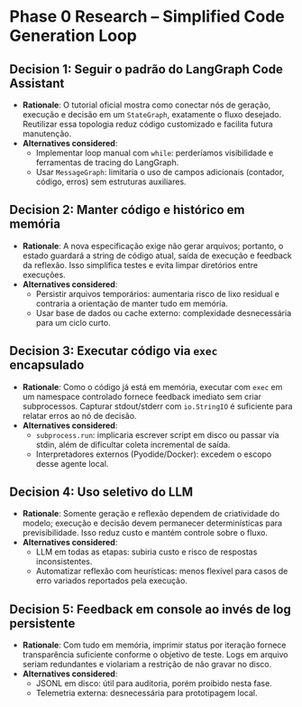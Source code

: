 # Phase 0 Research – Simplified Code Generation Loop

## Decision 1: Seguir o padrão do LangGraph Code Assistant
- **Rationale**: O tutorial oficial mostra como conectar nós de geração, execução e decisão em um `StateGraph`, exatamente o fluxo desejado. Reutilizar essa topologia reduz código customizado e facilita futura manutenção.
- **Alternatives considered**:
  - Implementar loop manual com `while`: perderíamos visibilidade e ferramentas de tracing do LangGraph.
  - Usar `MessageGraph`: limitaria o uso de campos adicionais (contador, código, erros) sem estruturas auxiliares.

## Decision 2: Manter código e histórico em memória
- **Rationale**: A nova especificação exige não gerar arquivos; portanto, o estado guardará a string de código atual, saída de execução e feedback da reflexão. Isso simplifica testes e evita limpar diretórios entre execuções.
- **Alternatives considered**:
  - Persistir arquivos temporários: aumentaria risco de lixo residual e contraria a orientação de manter tudo em memória.
  - Usar base de dados ou cache externo: complexidade desnecessária para um ciclo curto.

## Decision 3: Executar código via `exec` encapsulado
- **Rationale**: Como o código já está em memória, executar com `exec` em um namespace controlado fornece feedback imediato sem criar subprocessos. Capturar stdout/stderr com `io.StringIO` é suficiente para relatar erros ao nó de decisão.
- **Alternatives considered**:
  - `subprocess.run`: implicaria escrever script em disco ou passar via stdin, além de dificultar coleta incremental de saída.
  - Interpretadores externos (Pyodide/Docker): excedem o escopo desse agente local.

## Decision 4: Uso seletivo do LLM
- **Rationale**: Somente geração e reflexão dependem de criatividade do modelo; execução e decisão devem permanecer determinísticas para previsibilidade. Isso reduz custo e mantém controle sobre o fluxo.
- **Alternatives considered**:
  - LLM em todas as etapas: subiria custo e risco de respostas inconsistentes.
  - Automatizar reflexão com heurísticas: menos flexível para casos de erro variados reportados pela execução.

## Decision 5: Feedback em console ao invés de log persistente
- **Rationale**: Com tudo em memória, imprimir status por iteração fornece transparência suficiente conforme o objetivo de teste. Logs em arquivo seriam redundantes e violariam a restrição de não gravar no disco.
- **Alternatives considered**:
  - JSONL em disco: útil para auditoria, porém proibido nesta fase.
  - Telemetria externa: desnecessária para prototipagem local.
